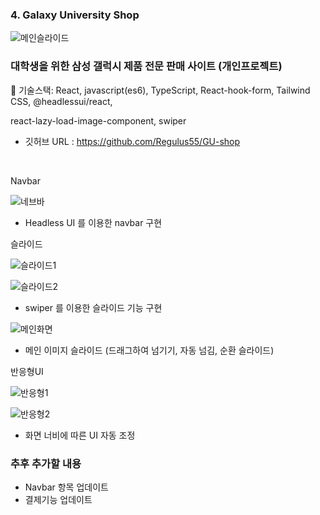 

### 4. Galaxy University Shop
![메인슬라이드](https://github.com/user-attachments/assets/46d56cc2-7727-4992-8ea4-f67db977f5f7)
### 대학생을 위한 삼성 갤럭시 제품 전문 판매 사이트 (개인프로젝트)

 🔹 기술스택: React, javascript(es6), TypeScript, React-hook-form, Tailwind CSS, @headlessui/react, 

   react-lazy-load-image-component, swiper

- 깃허브 URL : https://github.com/Regulus55/GU-shop
<br/>

Navbar

![네브바](https://github.com/user-attachments/assets/48e7125f-0052-41d7-b1a3-d26e46f7bd8a)

- Headless UI 를 이용한 navbar 구현


슬라이드

![슬라이드1](https://github.com/user-attachments/assets/b2e75470-8947-4d91-ae4b-503436c31a02)

![슬라이드2](https://github.com/user-attachments/assets/3f7813a8-1049-4aa6-a645-7ffbb119bcc7)

- swiper 를 이용한 슬라이드 기능 구현

![메인화면](https://github.com/user-attachments/assets/f42792c2-e487-4277-87c8-2e701fd14924)

- 메인 이미지 슬라이드 (드래그하여 넘기기, 자동 넘김, 순환 슬라이드)



반응형UI

![반응형1](https://github.com/user-attachments/assets/a3735424-7506-4b11-a540-f327c1e03714)

![반응형2](https://github.com/user-attachments/assets/0fb2ae94-13e9-4b52-afa7-8bff86ec6ad7)

- 화면 너비에 따른 UI 자동 조정



### 추후 추가할 내용

- Navbar 항목 업데이트
- 결제기능 업데이트
